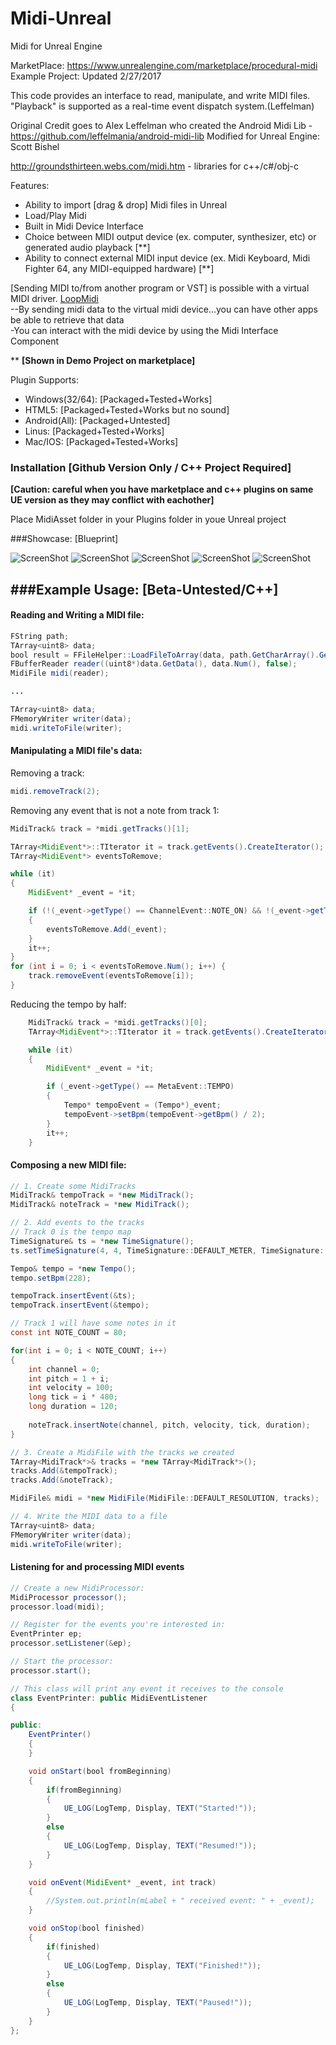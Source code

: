 # Midi-Unreal
Midi for Unreal Engine

MarketPlace: https://www.unrealengine.com/marketplace/procedural-midi 
<br>Example Project: Updated 2/27/2017

This code provides an interface to read, manipulate, and write MIDI files. "Playback" is supported as a real-time event dispatch system.(Leffelman)

Original Credit goes to Alex Leffelman who created the Android Midi Lib - https://github.com/leffelmania/android-midi-lib
Modified for Unreal Engine: Scott Bishel

http://groundsthirteen.webs.com/midi.htm - libraries for c++/c#/obj-c

Features:

- Ability to import [drag & drop] Midi files in Unreal
- Load/Play Midi
- Built in Midi Device Interface 
- Choice between MIDI output device (ex. computer, synthesizer, etc) or generated audio playback [**]
- Ability to connect external MIDI input device (ex. Midi Keyboard, Midi Fighter 64, any MIDI-equipped hardware) [**]

[Sending MIDI to/from another program or VST] is possible with a virtual MIDI driver.
<a href="https://www.tobias-erichsen.de/software/loopmidi.html">LoopMidi</a>
</br>
--By sending midi data to the virtual midi device...you can have other apps be able to  retrieve that data
</br>
-You can interact with the midi device by using the Midi Interface Component
</br>

** <b>[Shown in Demo Project on marketplace]</b>

Plugin Supports:

- Windows(32/64): [Packaged+Tested+Works]
- HTML5: [Packaged+Tested+Works but no sound]
- Android(All): [Packaged+Untested]
- Linus: [Packaged+Tested+Works]
- Mac/IOS: [Packaged+Tested+Works] 

### Installation \[Github Version Only / C++ Project Required\] 

<b>[Caution: careful when you have marketplace  and c++ plugins on same UE version as they may conflict with eachother]</b>

Place MidiAsset folder in your Plugins folder in youe Unreal project

###Showcase: [Blueprint]

![ScreenShot](https://github.com/Geromatic/Midi-Unreal/blob/master/Feature/Midi_Screenshot_Overview.PNG)
![ScreenShot](https://github.com/Geromatic/Midi-Unreal/blob/master/Feature/Midi_Screenshot_Preview.png)
![ScreenShot](https://github.com/Geromatic/Midi-Unreal/blob/master/Feature/Midi_Screenshot_Detail.PNG)
![ScreenShot](https://github.com/Geromatic/Midi-Unreal/blob/master/Feature/Midi_Screenshot_Info.PNG)
![ScreenShot](https://github.com/Geromatic/Midi-Unreal/blob/master/Feature/Midi_Screenshot_Library.PNG)

###Example Usage: [Beta-Untested/C++]
----
#### Reading and Writing a MIDI file:
```java
FString path;
TArray<uint8> data;
bool result = FFileHelper::LoadFileToArray(data, path.GetCharArray().GetData());
FBufferReader reader((uint8*)data.GetData(), data.Num(), false);
MidiFile midi(reader);

...

TArray<uint8> data;
FMemoryWriter writer(data);
midi.writeToFile(writer);
```

#### Manipulating a MIDI file's data:
Removing a track:
```java
midi.removeTrack(2);
```

Removing any event that is not a note from track 1:
```java
MidiTrack& track = *midi.getTracks()[1];

TArray<MidiEvent*>::TIterator it = track.getEvents().CreateIterator();
TArray<MidiEvent*> eventsToRemove;

while (it)
{
	MidiEvent* _event = *it;

	if (!(_event->getType() == ChannelEvent::NOTE_ON) && !(_event->getType() == ChannelEvent::NOTE_OFF))
	{
		eventsToRemove.Add(_event);
	}
	it++;
}
for (int i = 0; i < eventsToRemove.Num(); i++) {
	track.removeEvent(eventsToRemove[i]);
}
```

Reducing the tempo by half:
```java
	MidiTrack& track = *midi.getTracks()[0];
	TArray<MidiEvent*>::TIterator it = track.getEvents().CreateIterator();

	while (it)
	{
		MidiEvent* _event = *it;

		if (_event->getType() == MetaEvent::TEMPO)
		{
			Tempo* tempoEvent = (Tempo*)_event;
			tempoEvent->setBpm(tempoEvent->getBpm() / 2);
		}
		it++;
	}
```

#### Composing a new MIDI file:
```java
// 1. Create some MidiTracks
MidiTrack& tempoTrack = *new MidiTrack();
MidiTrack& noteTrack = *new MidiTrack();

// 2. Add events to the tracks
// Track 0 is the tempo map
TimeSignature& ts = *new TimeSignature();
ts.setTimeSignature(4, 4, TimeSignature::DEFAULT_METER, TimeSignature::DEFAULT_DIVISION);

Tempo& tempo = *new Tempo();
tempo.setBpm(228);

tempoTrack.insertEvent(&ts);
tempoTrack.insertEvent(&tempo);

// Track 1 will have some notes in it
const int NOTE_COUNT = 80;

for(int i = 0; i < NOTE_COUNT; i++)
{
    int channel = 0;
    int pitch = 1 + i;
    int velocity = 100;
    long tick = i * 480;
    long duration = 120;
    
    noteTrack.insertNote(channel, pitch, velocity, tick, duration);
}

// 3. Create a MidiFile with the tracks we created
TArray<MidiTrack*>& tracks = *new TArray<MidiTrack*>();
tracks.Add(&tempoTrack);
tracks.Add(&noteTrack);

MidiFile& midi = *new MidiFile(MidiFile::DEFAULT_RESOLUTION, tracks);

// 4. Write the MIDI data to a file
TArray<uint8> data;
FMemoryWriter writer(data);
midi.writeToFile(writer);
```

#### Listening for and processing MIDI events
```java
// Create a new MidiProcessor:
MidiProcessor processor();
processor.load(midi);

// Register for the events you're interested in:
EventPrinter ep;
processor.setListener(&ep);

// Start the processor:
processor.start();
```
```java
// This class will print any event it receives to the console
class EventPrinter: public MidiEventListener
{

public:
    EventPrinter()
    {
    }

    void onStart(bool fromBeginning)
    {
        if(fromBeginning)
        {
	        UE_LOG(LogTemp, Display, TEXT("Started!"));
        }
        else
        {
	        UE_LOG(LogTemp, Display, TEXT("Resumed!"));
        }
    }

    void onEvent(MidiEvent* _event, int track)
    {
        //System.out.println(mLabel + " received event: " + _event);
    }

    void onStop(bool finished)
    {
        if(finished)
        {
	        UE_LOG(LogTemp, Display, TEXT("Finished!"));
        }
        else
        {
	        UE_LOG(LogTemp, Display, TEXT("Paused!"));
        }
    }
};
```
